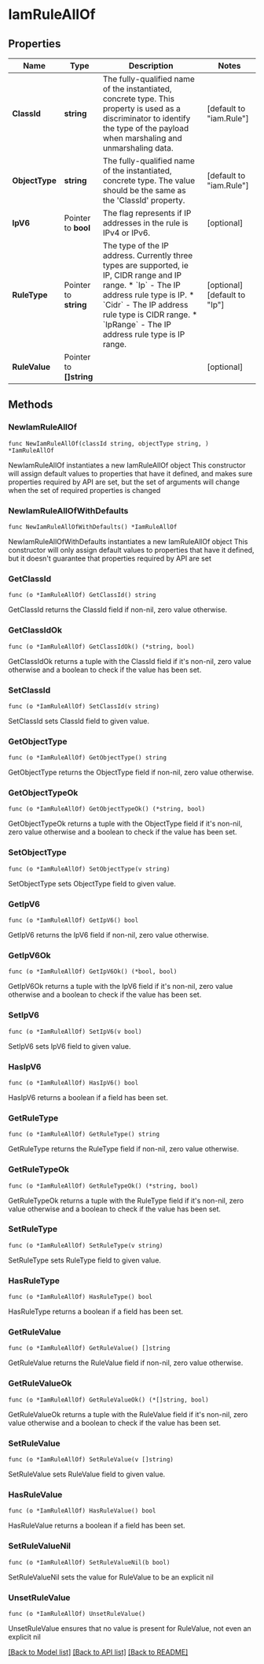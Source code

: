 # IamRuleAllOf

## Properties

Name | Type | Description | Notes
------------ | ------------- | ------------- | -------------
**ClassId** | **string** | The fully-qualified name of the instantiated, concrete type. This property is used as a discriminator to identify the type of the payload when marshaling and unmarshaling data. | [default to "iam.Rule"]
**ObjectType** | **string** | The fully-qualified name of the instantiated, concrete type. The value should be the same as the &#39;ClassId&#39; property. | [default to "iam.Rule"]
**IpV6** | Pointer to **bool** | The flag represents if IP addresses in the rule is IPv4 or IPv6. | [optional] 
**RuleType** | Pointer to **string** | The type of the IP address. Currently three types are supported, ie IP, CIDR range and IP range. * &#x60;Ip&#x60; - The IP address rule type is IP. * &#x60;Cidr&#x60; - The IP address rule type is CIDR range. * &#x60;IpRange&#x60; - The IP address rule type is IP range. | [optional] [default to "Ip"]
**RuleValue** | Pointer to **[]string** |  | [optional] 

## Methods

### NewIamRuleAllOf

`func NewIamRuleAllOf(classId string, objectType string, ) *IamRuleAllOf`

NewIamRuleAllOf instantiates a new IamRuleAllOf object
This constructor will assign default values to properties that have it defined,
and makes sure properties required by API are set, but the set of arguments
will change when the set of required properties is changed

### NewIamRuleAllOfWithDefaults

`func NewIamRuleAllOfWithDefaults() *IamRuleAllOf`

NewIamRuleAllOfWithDefaults instantiates a new IamRuleAllOf object
This constructor will only assign default values to properties that have it defined,
but it doesn't guarantee that properties required by API are set

### GetClassId

`func (o *IamRuleAllOf) GetClassId() string`

GetClassId returns the ClassId field if non-nil, zero value otherwise.

### GetClassIdOk

`func (o *IamRuleAllOf) GetClassIdOk() (*string, bool)`

GetClassIdOk returns a tuple with the ClassId field if it's non-nil, zero value otherwise
and a boolean to check if the value has been set.

### SetClassId

`func (o *IamRuleAllOf) SetClassId(v string)`

SetClassId sets ClassId field to given value.


### GetObjectType

`func (o *IamRuleAllOf) GetObjectType() string`

GetObjectType returns the ObjectType field if non-nil, zero value otherwise.

### GetObjectTypeOk

`func (o *IamRuleAllOf) GetObjectTypeOk() (*string, bool)`

GetObjectTypeOk returns a tuple with the ObjectType field if it's non-nil, zero value otherwise
and a boolean to check if the value has been set.

### SetObjectType

`func (o *IamRuleAllOf) SetObjectType(v string)`

SetObjectType sets ObjectType field to given value.


### GetIpV6

`func (o *IamRuleAllOf) GetIpV6() bool`

GetIpV6 returns the IpV6 field if non-nil, zero value otherwise.

### GetIpV6Ok

`func (o *IamRuleAllOf) GetIpV6Ok() (*bool, bool)`

GetIpV6Ok returns a tuple with the IpV6 field if it's non-nil, zero value otherwise
and a boolean to check if the value has been set.

### SetIpV6

`func (o *IamRuleAllOf) SetIpV6(v bool)`

SetIpV6 sets IpV6 field to given value.

### HasIpV6

`func (o *IamRuleAllOf) HasIpV6() bool`

HasIpV6 returns a boolean if a field has been set.

### GetRuleType

`func (o *IamRuleAllOf) GetRuleType() string`

GetRuleType returns the RuleType field if non-nil, zero value otherwise.

### GetRuleTypeOk

`func (o *IamRuleAllOf) GetRuleTypeOk() (*string, bool)`

GetRuleTypeOk returns a tuple with the RuleType field if it's non-nil, zero value otherwise
and a boolean to check if the value has been set.

### SetRuleType

`func (o *IamRuleAllOf) SetRuleType(v string)`

SetRuleType sets RuleType field to given value.

### HasRuleType

`func (o *IamRuleAllOf) HasRuleType() bool`

HasRuleType returns a boolean if a field has been set.

### GetRuleValue

`func (o *IamRuleAllOf) GetRuleValue() []string`

GetRuleValue returns the RuleValue field if non-nil, zero value otherwise.

### GetRuleValueOk

`func (o *IamRuleAllOf) GetRuleValueOk() (*[]string, bool)`

GetRuleValueOk returns a tuple with the RuleValue field if it's non-nil, zero value otherwise
and a boolean to check if the value has been set.

### SetRuleValue

`func (o *IamRuleAllOf) SetRuleValue(v []string)`

SetRuleValue sets RuleValue field to given value.

### HasRuleValue

`func (o *IamRuleAllOf) HasRuleValue() bool`

HasRuleValue returns a boolean if a field has been set.

### SetRuleValueNil

`func (o *IamRuleAllOf) SetRuleValueNil(b bool)`

 SetRuleValueNil sets the value for RuleValue to be an explicit nil

### UnsetRuleValue
`func (o *IamRuleAllOf) UnsetRuleValue()`

UnsetRuleValue ensures that no value is present for RuleValue, not even an explicit nil

[[Back to Model list]](../README.md#documentation-for-models) [[Back to API list]](../README.md#documentation-for-api-endpoints) [[Back to README]](../README.md)


